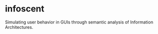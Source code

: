 # infoscent

Simulating user behavior in GUIs through semantic analysis of Information Architectures. 
